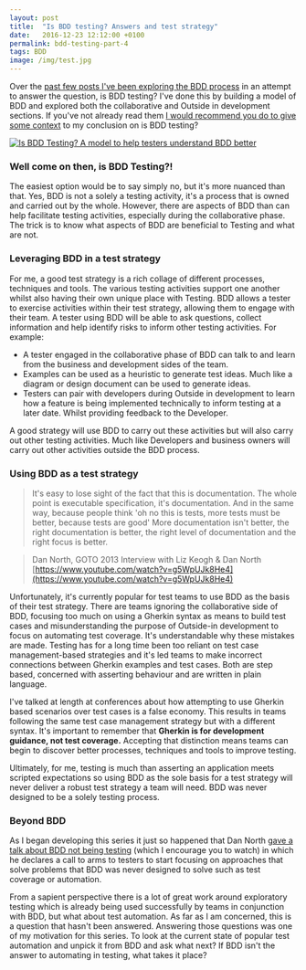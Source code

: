```yaml
---
layout: post
title:  "Is BDD testing? Answers and test strategy"
date:   2016-12-23 12:12:00 +0100
permalink: bdd-testing-part-4
tags: BDD
image: /img/test.jpg
---
```


Over the [past few posts I've been exploring the BDD process](http://www.mwtestconsultancy.co.uk/category/bdd/) in an attempt to answer the question, is BDD testing?  I've done this by building a model of BDD and explored both the collaborative and Outside in development sections.  If you've not already read them [I would recommend you do to give some context](http://www.mwtestconsultancy.co.uk/category/bdd/) to my conclusion on is BDD testing?

<a href="http://www.mwtestconsultancy.co.uk/wp-content/uploads/2016/12/BDD-Model.png"><img src="http://www.mwtestconsultancy.co.uk/wp-content/uploads/2016/12/BDD-Model-1024x652.png" alt="Is BDD Testing? A model to help testers understand BDD better" class="aligncenter size-large wp-image-383" /></a>

<h3>Well come on then, is BDD Testing?!</h3>

The easiest option would be to say simply no, but it's more nuanced than that.  Yes, BDD is not a solely a testing activity, it's a process that is owned and carried out by the whole.  However, there are aspects of BDD than can help facilitate testing activities, especially during the collaborative phase.  The trick is to know what aspects of BDD are beneficial to Testing and what are not.

<h3>Leveraging BDD in a test strategy</h3>
For me, a good test strategy is a rich collage of different processes, techniques and tools.  The various testing activities support one another whilst also having their own unique place with Testing. BDD allows a tester to exercise activities within their test strategy, allowing them to engage with their team.   A tester using BDD will be able to ask questions, collect information and help identify risks to inform other testing activities.  For example:
<ul>
<li>A tester engaged in the collaborative phase of BDD can talk to and learn from the business and development sides of the team.</li>
<li>Examples can be used as a heuristic to generate test ideas.  Much like a diagram or design document can be used to generate ideas.</li> 
<li>Testers can pair with developers during Outside in development to learn how a feature is being implemented technically to inform testing at a later date.  Whilst providing feedback to the Developer.</li>
</ul>

A good strategy will use BDD to carry out these activities but will also carry out other testing activities.  Much like Developers and business owners will carry out other activities outside the BDD process.

<h3>Using BDD as a test strategy</h3>

> It's easy to lose sight of the fact that this is documentation.  The whole point is executable specification, it's documentation.  And in the same way, because people think 'oh no this is tests, more tests must be better, because tests are good'  More documentation isn't better, the right documentation is better, the right level of documentation and the right focus is better.

> Dan North, GOTO 2013 Interview with Liz Keogh & Dan North [https://www.youtube.com/watch?v=g5WpUJk8He4](https://www.youtube.com/watch?v=g5WpUJk8He4)

Unfortunately, it's currently popular for test teams to use BDD as the basis of their test strategy.  There are teams ignoring the collaborative side of BDD, focusing too much on using a Gherkin syntax as means to build test cases and misunderstanding the purpose of Outside-in development to focus on automating test coverage.  It's understandable why these mistakes are made.  Testing has for a long time been too reliant on test case management-based strategies and it's led teams to make incorrect connections between Gherkin examples and test cases.  Both are step based, concerned with asserting behaviour and are written in plain language.

I've talked at length at conferences about how attempting to use Gherkin based scenarios over test cases is a false economy.  This results in teams following the same test case management strategy but with a different syntax.  It's important to remember that __Gherkin is for development guidance, not test coverage.__  Accepting that distinction means teams can begin to discover better processes, techniques and tools to improve testing.

Ultimately, for me, testing is much than asserting an application meets scripted expectations so using BDD as the sole basis for a test strategy will never deliver a robust test strategy a team will need.  BDD was never designed to be a solely testing process.

<h3>Beyond BDD</h3>

As I began developing this series it just so happened that Dan North [gave a talk about BDD not being testing](https://skillsmatter.com/skillscasts/8633-bdd-is-not-about-testing) (which I encourage you to watch) in which he declares a call to arms to testers to start focusing on approaches that solve problems that BDD was never designed to solve such as test coverage or automation.

From a sapient perspective there is a lot of great work around exploratory testing which is already being used successfully by teams in conjunction with BDD, but what about test automation.  As far as I am concerned, this is a question that hasn't been answered. Answering those questions was one of my motivation for this series.  To look at the current state of popular test automation and unpick it from BDD and ask what next? If BDD isn't the answer to automating in testing, what takes it place?